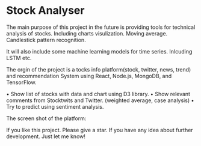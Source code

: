 # Stock Analyser
The main purpose of this project in the future is providing tools for technical analysis of stocks. Including charts visulization. Moving average. Candlestick pattern recognition.

It will also include some machine learning models for time series. Inlcuding LSTM etc. 

The orgin of the project is a tocks info platform(stock, twitter, news, trend) and recommendation System using React, Node.js, MongoDB, and TensorFlow.

•	Show list of stocks with data and chart using D3 library.
•	Show relevant comments from Stocktwits and Twitter. (weighted average, case analysis)
•	Try to predict using sentiment analysis.

The screen shot of the platform:


If you like this project. Please give a star. If you have any idea about further development. Just let me know!



